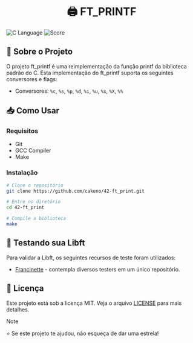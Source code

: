 <h1  align="center">
🖨️ FT_PRINTF
</h1>

![C Language](https://img.shields.io/badge/language-C-blue.svg)
![Score](https://img.shields.io/badge/score-100%2F100-brightgreen.svg)

## 📝 Sobre o Projeto

O projeto ft_printf é uma reimplementação da função printf da biblioteca padrão do C.
Esta implementação do ft_printf suporta os seguintes conversores e flags:

- Conversores: `%c`, `%s`, `%p`, `%d`, `%i`, `%u`, `%x`, `%X`, `%%`

## 📥 Como Usar

### Requisitos
- Git
- GCC Compiler
- Make

### Instalação
```bash
# Clone o repositório
git clone https://github.com/cakeno/42-ft_print.git

# Entre no diretório
cd 42-ft_print

# Compile a biblioteca
make
```

## 🧪 Testando sua Libft

Para validar a Libft, os seguintes recursos de teste foram utilizados:
- [Francinette](https://github.com/xicodomingues/francinette) - contempla diversos testers em um único repositório.

## 📄 Licença
Este projeto está sob a licença MIT. Veja o arquivo [LICENSE](LICENSE) para mais detalhes.

> [!NOTE]
> ⭐️ Se este projeto te ajudou, não esqueça de dar uma estrela!
